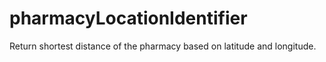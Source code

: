 # pharmacyLocationIdentifier
Return shortest distance of the pharmacy based on latitude and longitude.
